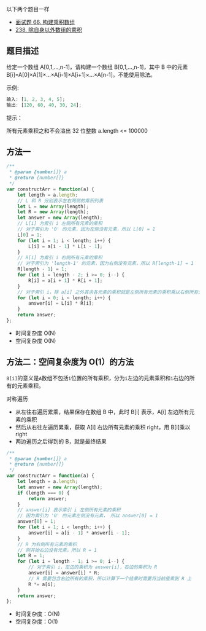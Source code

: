 以下两个题目一样

-   [面试题 66. 构建乘积数组](https://leetcode-cn.com/problems/gou-jian-cheng-ji-shu-zu-lcof/)
-   [238. 除自身以外数组的乘积](https://leetcode-cn.com/problems/product-of-array-except-self/)

## 题目描述

给定一个数组 A[0,1,…,n-1]，请构建一个数组 B[0,1,…,n-1]，其中 B 中的元素 B[i]=A[0]×A[1]×…×A[i-1]×A[i+1]×…×A[n-1]。不能使用除法。

示例:

```js
输入: [1, 2, 3, 4, 5];
输出: [120, 60, 40, 30, 24];
```

提示：

所有元素乘积之和不会溢出 32 位整数
a.length <= 100000

## 方法一

```js
/**
 * @param {number[]} a
 * @return {number[]}
 */
var constructArr = function(a) {
    let length = a.length;
    // L 和 R 分别表示左右两侧的乘积列表
    let L = new Array(length);
    let R = new Array(length);
    let answer = new Array(length);
    // L[i] 为索引 i 左侧所有元素的乘积
    // 对于索引为 '0' 的元素，因为左侧没有元素，所以 L[0] = 1
    L[0] = 1;
    for (let i = 1; i < length; i++) {
        L[i] = a[i - 1] * L[i - 1];
    }
    // R[i] 为索引 i 右侧所有元素的乘积
    // 对于索引为 'length-1' 的元素，因为右侧没有元素，所以 R[length-1] = 1
    R[length - 1] = 1;
    for (let i = length - 2; i >= 0; i--) {
        R[i] = a[i + 1] * R[i + 1];
    }
    // 对于索引 i，除 a[i] 之外其余各元素的乘积就是左侧所有元素的乘积乘以右侧所有元素的乘积
    for (let i = 0; i < length; i++) {
        answer[i] = L[i] * R[i];
    }
    return answer;
};
```

-   时间复杂度 O(N)
-   空间复杂度 O(N)

## 方法二：空间复杂度为 O(1）的方法

`B[i]`的意义是`A`数组不包括`i`位置的所有乘积，分为`i`左边的元素乘积和`i`右边的所有的元素乘积。

对称遍历

-   从左往右遍历累乘，结果保存在数组 B 中，此时 B[i] 表示，A[i] 左边所有元素的乘积
-   然后从右往左遍历累乘，获取 A[i] 右边所有元素的乘积 right，用 B[i]乘以 right
-   两边遍历之后得到的 B，就是最终结果

```js
/**
 * @param {number[]} a
 * @return {number[]}
 */
var constructArr = function(a) {
    let length = a.length;
    let answer = new Array(length);
    if (length === 0) {
        return answer;
    }
    // answer[i] 表示索引 i 左侧所有元素的乘积
    // 因为索引为 '0' 的元素左侧没有元素， 所以 answer[0] = 1
    answer[0] = 1;
    for (let i = 1; i < length; i++) {
        answer[i] = a[i - 1] * answer[i - 1];
    }
    // R 为右侧所有元素的乘积
    // 刚开始右边没有元素，所以 R = 1
    let R = 1;
    for (let i = length - 1; i >= 0; i--) {
        // 对于索引 i，左边的乘积为 answer[i]，右边的乘积为 R
        answer[i] = answer[i] * R;
        // R 需要包含右边所有的乘积，所以计算下一个结果时需要将当前值乘到 R 上
        R *= a[i];
    }
    return answer;
};
```

-   时间复杂度：O(N)
-   空间复杂度：O(1)
